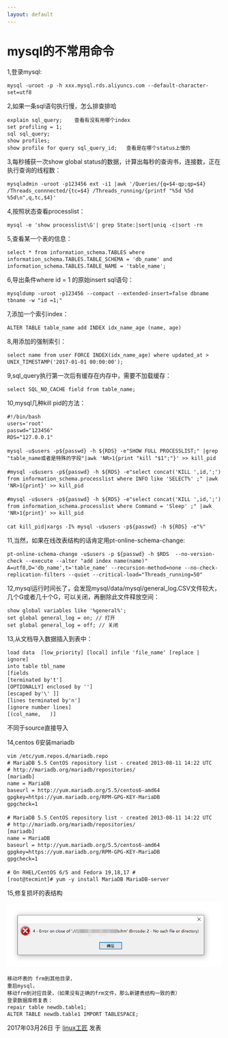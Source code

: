 ```yaml
---
layout: default
---
```


# mysql的不常用命令

1,登录mysql:

```
mysql -uroot -p -h xxx.mysql.rds.aliyuncs.com --default-character-set=utf8
```

2,如果一条sql语句执行慢，怎么排查排哈

```
explain sql_query;    查看有没有用哪个index
set profiling = 1;
sql sql_query;
show profiles;
show profile for query sql_query_id;   查看是在哪个status上慢的
```

3,每秒捕获一次show global status的数据，计算出每秒的查询书，连接数，正在执行查询的线程数：

```
mysqladmin -uroot -p123456 ext -i1 |awk '/Queries/{q=$4-qp;qp=$4} /Threads_connnected/{tc=$4} /Threads_running/{printf "%5d %5d %5d\n",q,tc,$4}'
```

4,按照状态查看processlist：

```
mysql -e 'show processlist\G'| grep State:|sort|uniq -c|sort -rn
```

5,查看某一个表的信息：

```
select * from information_schema.TABLES where information_schema.TABLES.TABLE_SCHEMA = 'db_name' and information_schema.TABLES.TABLE_NAME = 'table_name';
```

6,导出条件where id = 1 的原始insert sql语句：

```
mysqldump -uroot -p123456 --compact --extended-insert=false dbname tbname -w "id =1;"
```

7,添加一个索引index：

```
ALTER TABLE table_name add INDEX idx_name_age (name, age)
```

8,用添加的强制索引：

```
select name from user FORCE INDEX(idx_name_age) where updated_at > UNIX_TIMESTAMP('2017-01-01 00:00:00');
```

9,sql_query执行第一次后有缓存在内存中，需要不加载缓存：

```
select SQL_NO_CACHE field from table_name;
```

10,mysql几种kill pid的方法：

```
#!/bin/bash
users='root'
passwd="123456"
RDS="127.0.0.1"
 
mysql -u$users -p${passwd} -h ${RDS} -e"SHOW FULL PROCESSLIST;" |grep "table_name或者是特殊的字段"|awk 'NR>1{print "kill "$1";"}' >> kill_pid
 
#mysql -u$users -p${passwd} -h ${RDS} -e"select concat('KILL ',id,';') from information_schema.processlist where INFO like 'SELECT%' ;" |awk 'NR>1{print}' >> kill_pid 
 
#mysql -u$users -p${passwd} -h ${RDS} -e"select concat('KILL ',id,';') from information_schema.processlist where Command = 'Sleep' ;" |awk 'NR>1{print}' >> kill_pid 
 
cat kill_pid|xargs -I% mysql -u$users -p${passwd} -h ${RDS} -e"%"
```

11,当然，如果在线改表结构的话肯定用pt-online-schema-change:

```
pt-online-schema-change -u$users -p ${passwd} -h $RDS  --no-version-check --execute --alter "add index name(name)" A=utf8,D='db_name',t='table_name' --recursion-method=none --no-check-replication-filters --quiet --critical-load="Threads_running=50"
```

12,mysql运行时间长了，会发现mysql/data/mysql/general_log.CSV文件较大，几个G或者几十个G，可以关闭，再删除此文件释放空间：

```
show global variables like '%general%';
set global general_log = on; // 打开
set global general_log = off; // 关闭
```

13,从文档导入数据插入到表中：

```
load data  [low_priority] [local] infile 'file_name' [replace | ignore]
into table tbl_name
[fields
[terminated by't']
[OPTIONALLY] enclosed by '']
[escaped by'\' ]]
[lines terminated by'n']
[ignore number lines]
[(col_name,   )]
```

不同于source直接导入

14,centos 6安装mariadb

```
vim /etc/yum.repos.d/mariadb.repo
# MariaDB 5.5 CentOS repository list - created 2013-08-11 14:22 UTC
# http://mariadb.org/mariadb/repositories/
[mariadb]
name = MariaDB
baseurl = http://yum.mariadb.org/5.5/centos6-amd64
gpgkey=https://yum.mariadb.org/RPM-GPG-KEY-MariaDB
gpgcheck=1
 
# MariaDB 5.5 CentOS repository list - created 2013-08-11 14:22 UTC
# http://mariadb.org/mariadb/repositories/
[mariadb]
name = MariaDB
baseurl = http://yum.mariadb.org/5.5/centos6-amd64
gpgkey=https://yum.mariadb.org/RPM-GPG-KEY-MariaDB
gpgcheck=1
 
# On RHEL/CentOS 6/5 and Fedora 19,18,17 #
[root@tecmint]# yum -y install MariaDB MariaDB-server
```



15,修复损坏的表结构

![](../images/2020/01/20200226172801.png)

```
移动坏表的 frm到其他目录，
重启mysql，
移动frm到对应目录，（如果没有正确的frm文件，那么新建表结构一致的表）
登录数据库修复表：
repair table newdb.table1;
ALTER TABLE newdb.table1 IMPORT TABLESPACE;
```





2017年03月26日 于 [linux工匠](http://www.bbotte.com/) 发表
